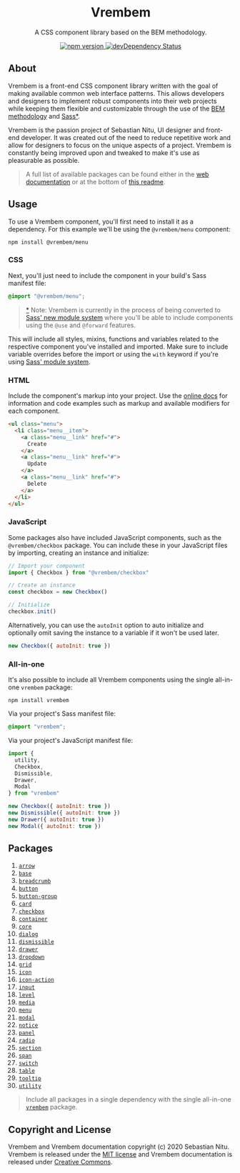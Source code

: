 <h1 align="center">
  Vrembem
</h1>

<p align="center">
  A CSS component library based on the BEM methodology.
</p>

<p align="center">
  <a href="https://www.npmjs.com/package/vrembem">
    <img src="https://img.shields.io/npm/v/vrembem.svg" alt="npm version">
  </a>
  <a href="https://david-dm.org/sebnitu/vrembem?type=dev">
    <img src="https://img.shields.io/david/dev/sebnitu/vrembem.svg" alt="devDependency Status">
  </a>
</p>

## About

Vrembem is a front-end CSS component library written with the goal of making available common web interface patterns. This allows developers and designers to implement robust components into their web projects while keeping them flexible and customizable through the use of the [BEM methodology](https://en.bem.info/methodology/) and [Sass](https://sass-lang.com/)<a href="#user-content-n-1" name="nref-1">\*</a>.

Vrembem is the passion project of Sebastian Nitu, UI designer and front-end developer. It was created out of the need to reduce repetitive work and allow for designers to focus on the unique aspects of a project. Vrembem is constantly being improved upon and tweaked to make it's use as pleasurable as possible.

> A full list of available packages can be found either in the [web documentation](https://vrembem.sebnitu.com/) or at the bottom of [this readme](#packages).

## Usage

To use a Vrembem component, you'll first need to install it as a dependency. For this example we'll be using the `@vrembem/menu` component:

```
npm install @vrembem/menu
```

### CSS

Next, you'll just need to include the component in your build's Sass manifest file:

```scss
@import "@vrembem/menu";
```

> <a href="#user-content-nref-1" name="n-1">\*</a> Note: Vrembem is currently in the process of being converted to [Sass' new module system](https://sass-lang.com/blog/the-module-system-is-launched) where you'll be able to include components using the `@use` and `@forward` features.

This will include all styles, mixins, functions and variables related to the respective component you've installed and imported. Make sure to include variable overrides before the import or using the `with` keyword if you're using [Sass' module system](https://sass-lang.com/blog/the-module-system-is-launched).

### HTML

Include the component's markup into your project. Use the [online docs](https://vrembem.sebnitu.com) for information and code examples such as markup and available modifiers for each component.

```html
<ul class="menu">
  <li class="menu__item">
    <a class="menu__link" href="#">
      Create
    </a>
    <a class="menu__link" href="#">
      Update
    </a>
    <a class="menu__link" href="#">
      Delete
    </a>
  </li>
</ul>
```

### JavaScript

Some packages also have included JavaScript components, such as the `@vrembem/checkbox` package. You can include these in your JavaScript files by importing, creating an instance and initialize:

```js
// Import your component
import { Checkbox } from "@vrembem/checkbox"

// Create an instance
const checkbox = new Checkbox()

// Initialize
checkbox.init()
```

Alternatively, you can use the `autoInit` option to auto initialize and optionally omit saving the instance to a variable if it won't be used later.

```js
new Checkbox({ autoInit: true })
```

### All-in-one

It's also possible to include all Vrembem components using the single all-in-one `vrembem` package:

```
npm install vrembem
```

Via your project's Sass manifest file:

```scss
@import "vrembem";
```

Via your project's JavaScript manifest file:

```js
import {
  utility,
  Checkbox,
  Dismissible,
  Drawer,
  Modal
} from "vrembem"

new Checkbox({ autoInit: true })
new Dismissible({ autoInit: true })
new Drawer({ autoInit: true })
new Modal({ autoInit: true })
```

## Packages

1. [`arrow`](./packages/arrow#readme)
1. [`base`](./packages/base#readme)
1. [`breadcrumb`](./packages/breadcrumb#readme)
1. [`button`](./packages/button#readme)
1. [`button-group`](./packages/button-group#readme)
1. [`card`](./packages/card#readme)
1. [`checkbox`](./packages/checkbox#readme)
1. [`container`](./packages/container#readme)
1. [`core`](./packages/core#readme)
1. [`dialog`](./packages/dialog#readme)
1. [`dismissible`](./packages/dismissible#readme)
1. [`drawer`](./packages/drawer#readme)
1. [`dropdown`](./packages/dropdown#readme)
1. [`grid`](./packages/grid#readme)
1. [`icon`](./packages/icon#readme)
1. [`icon-action`](./packages/icon-action#readme)
1. [`input`](./packages/input#readme)
1. [`level`](./packages/level#readme)
1. [`media`](./packages/media#readme)
1. [`menu`](./packages/menu#readme)
1. [`modal`](./packages/modal#readme)
1. [`notice`](./packages/notice#readme)
1. [`panel`](./packages/panel#readme)
1. [`radio`](./packages/radio#readme)
1. [`section`](./packages/section#readme)
1. [`span`](./packages/span#readme)
1. [`switch`](./packages/switch#readme)
1. [`table`](./packages/table#readme)
1. [`tooltip`](./packages/tooltip#readme)
1. [`utility`](./packages/utility#readme)

> Include all packages in a single dependency with the single all-in-one [`vrembem`](./packages/vrembem#readme) package.

## Copyright and License

Vrembem and Vrembem documentation copyright (c) 2020 Sebastian Nitu. Vrembem is released under the [MIT license](https://github.com/sebnitu/vrembem/blob/master/LICENSE) and Vrembem documentation is released under [Creative Commons](https://github.com/sebnitu/vrembem/blob/master/docs/LICENSE).
